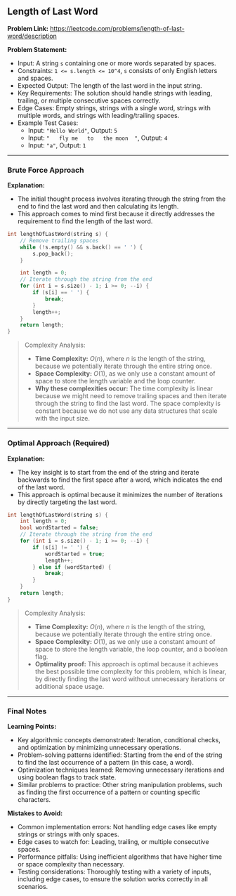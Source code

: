 ## Length of Last Word
**Problem Link:** https://leetcode.com/problems/length-of-last-word/description

**Problem Statement:**
- Input: A string `s` containing one or more words separated by spaces.
- Constraints: `1 <= s.length <= 10^4`, `s` consists of only English letters and spaces.
- Expected Output: The length of the last word in the input string.
- Key Requirements: The solution should handle strings with leading, trailing, or multiple consecutive spaces correctly.
- Edge Cases: Empty strings, strings with a single word, strings with multiple words, and strings with leading/trailing spaces.
- Example Test Cases:
  - Input: `"Hello World"`, Output: `5`
  - Input: `"   fly me   to   the moon  "`, Output: `4`
  - Input: `"a"`, Output: `1`

---

### Brute Force Approach
**Explanation:**
- The initial thought process involves iterating through the string from the end to find the last word and then calculating its length.
- This approach comes to mind first because it directly addresses the requirement to find the length of the last word.

```cpp
int lengthOfLastWord(string s) {
    // Remove trailing spaces
    while (!s.empty() && s.back() == ' ') {
        s.pop_back();
    }

    int length = 0;
    // Iterate through the string from the end
    for (int i = s.size() - 1; i >= 0; --i) {
        if (s[i] == ' ') {
            break;
        }
        length++;
    }
    return length;
}
```

> Complexity Analysis:
> - **Time Complexity:** $O(n)$, where $n$ is the length of the string, because we potentially iterate through the entire string once.
> - **Space Complexity:** $O(1)$, as we only use a constant amount of space to store the length variable and the loop counter.
> - **Why these complexities occur:** The time complexity is linear because we might need to remove trailing spaces and then iterate through the string to find the last word. The space complexity is constant because we do not use any data structures that scale with the input size.

---

### Optimal Approach (Required)
**Explanation:**
- The key insight is to start from the end of the string and iterate backwards to find the first space after a word, which indicates the end of the last word.
- This approach is optimal because it minimizes the number of iterations by directly targeting the last word.

```cpp
int lengthOfLastWord(string s) {
    int length = 0;
    bool wordStarted = false;
    // Iterate through the string from the end
    for (int i = s.size() - 1; i >= 0; --i) {
        if (s[i] != ' ') {
            wordStarted = true;
            length++;
        } else if (wordStarted) {
            break;
        }
    }
    return length;
}
```

> Complexity Analysis:
> - **Time Complexity:** $O(n)$, where $n$ is the length of the string, because we potentially iterate through the entire string once.
> - **Space Complexity:** $O(1)$, as we only use a constant amount of space to store the length variable, the loop counter, and a boolean flag.
> - **Optimality proof:** This approach is optimal because it achieves the best possible time complexity for this problem, which is linear, by directly finding the last word without unnecessary iterations or additional space usage.

---

### Final Notes
**Learning Points:**
- Key algorithmic concepts demonstrated: Iteration, conditional checks, and optimization by minimizing unnecessary operations.
- Problem-solving patterns identified: Starting from the end of the string to find the last occurrence of a pattern (in this case, a word).
- Optimization techniques learned: Removing unnecessary iterations and using boolean flags to track state.
- Similar problems to practice: Other string manipulation problems, such as finding the first occurrence of a pattern or counting specific characters.

**Mistakes to Avoid:**
- Common implementation errors: Not handling edge cases like empty strings or strings with only spaces.
- Edge cases to watch for: Leading, trailing, or multiple consecutive spaces.
- Performance pitfalls: Using inefficient algorithms that have higher time or space complexity than necessary.
- Testing considerations: Thoroughly testing with a variety of inputs, including edge cases, to ensure the solution works correctly in all scenarios.